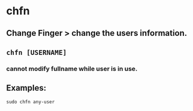 # chfn

**Change Finger** > change the users information.
---

` chfn [USERNAME] `
---

### cannot modify fullname while user is in use.

## Examples:
` sudo chfn any-user `
